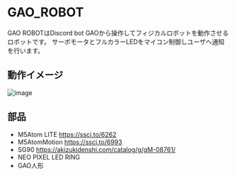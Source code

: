 # GAO_ROBOT
GAO ROBOTはDiscord bot GAOから操作してフィジカルロボットを動作させるロボットです。
サーボモータとフルカラーLEDをマイコン制御しユーザへ通知を行います。

## 動作イメージ
![image](https://user-images.githubusercontent.com/4471301/226179236-b09b5b22-3d72-421e-a90c-912315f4247f.gif)


## 部品
* M5Atom LITE https://ssci.to/6262
* M5AtomMotion https://ssci.to/6993
* SG90 https://akizukidenshi.com/catalog/g/gM-08761/
* NEO PIXEL LED RING
* GAO人形
